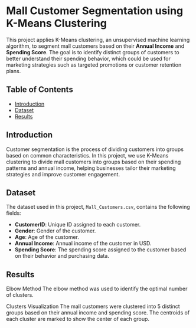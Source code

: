 # Mall Customer Segmentation using K-Means Clustering

This project applies K-Means clustering, an unsupervised machine learning algorithm, to segment mall customers based on their **Annual Income** and **Spending Score**. The goal is to identify distinct groups of customers to better understand their spending behavior, which could be used for marketing strategies such as targeted promotions or customer retention plans.


## Table of Contents
- [Introduction](#introduction)
- [Dataset](#dataset)
- [Results](#results)


## Introduction

Customer segmentation is the process of dividing customers into groups based on common characteristics. In this project, we use K-Means clustering to divide mall customers into groups based on their spending patterns and annual income, helping businesses tailor their marketing strategies and improve customer engagement.

## Dataset

The dataset used in this project, `Mall_Customers.csv`, contains the following fields:
- **CustomerID**: Unique ID assigned to each customer.
- **Gender**: Gender of the customer.
- **Age**: Age of the customer.
- **Annual Income**: Annual income of the customer in USD.
- **Spending Score**: The spending score assigned to the customer based on their behavior and purchasing data.

## Results  

Elbow Method
The elbow method was used to identify the optimal number of clusters.

Clusters Visualization
The mall customers were clustered into 5 distinct groups based on their annual income and spending score. The centroids of each cluster are marked to show the center of each group.
